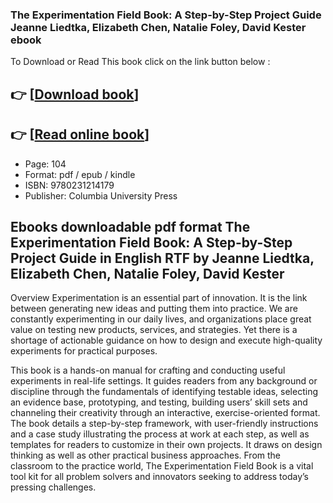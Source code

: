 ### The Experimentation Field Book: A Step-by-Step Project Guide Jeanne Liedtka, Elizabeth Chen, Natalie Foley, David Kester ebook

To Download or Read This book click on the link button below :

## 👉  [**[Download book](http://get-pdfs.com/download.php?group=book&from=github.com&id=699785&lnk=1062 "Download book")**]

## 👉  [**[Read online book](http://get-pdfs.com/download.php?group=book&from=github.com&id=699785&lnk=1062 "Read online book")**]


* Page: 104
* Format: pdf / epub / kindle
* ISBN: 9780231214179
* Publisher: Columbia University Press



## Ebooks downloadable pdf format The Experimentation Field Book: A Step-by-Step Project Guide in English RTF by Jeanne Liedtka, Elizabeth Chen, Natalie Foley, David Kester


Overview
Experimentation is an essential part of innovation. It is the link between generating new ideas and putting them into practice. We are constantly experimenting in our daily lives, and organizations place great value on testing new products, services, and strategies. Yet there is a shortage of actionable guidance on how to design and execute high-quality experiments for practical purposes.
 
 This book is a hands-on manual for crafting and conducting useful experiments in real-life settings. It guides readers from any background or discipline through the fundamentals of identifying testable ideas, selecting an evidence base, prototyping, and testing, building users’ skill sets and channeling their creativity through an interactive, exercise-oriented format. The book details a step-by-step framework, with user-friendly instructions and a case study illustrating the process at work at each step, as well as templates for readers to customize in their own projects. It draws on design thinking as well as other practical business approaches. From the classroom to the practice world, The Experimentation Field Book is a vital tool kit for all problem solvers and innovators seeking to address today’s pressing challenges.



